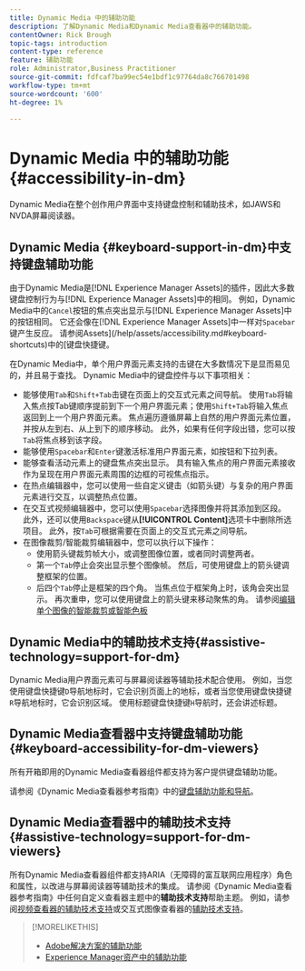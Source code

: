 ```yaml
---
title: Dynamic Media 中的辅助功能
description: 了解Dynamic Media和Dynamic Media查看器中的辅助功能。
contentOwner: Rick Brough
topic-tags: introduction
content-type: reference
feature: 辅助功能
role: Administrator,Business Practitioner
source-git-commit: fdfcaf7ba99ec54e1bdf1c97764da8c766701498
workflow-type: tm+mt
source-wordcount: '600'
ht-degree: 1%

---
```



# Dynamic Media 中的辅助功能 {#accessibility-in-dm}

Dynamic Media在整个创作用户界面中支持键盘控制和辅助技术，如JAWS和NVDA屏幕阅读器。

## Dynamic Media {#keyboard-support-in-dm}中支持键盘辅助功能

由于Dynamic Media是[!DNL Experience Manager Assets]的插件，因此大多数键盘控制行为与[!DNL Experience Manager Assets]中的相同。 例如，Dynamic Media中的`Cancel`按钮的焦点突出显示与[!DNL Experience Manager Assets]中的按钮相同。 它还会像在[!DNL Experience Manager Assets]中一样对`Spacebar`键产生反应。 请参阅Assets](/help/assets/accessibility.md#keyboard-shortcuts)中的[键盘快捷键。

在Dynamic Media中，单个用户界面元素支持的击键在大多数情况下是显而易见的，并且易于查找。 Dynamic Media中的键盘控件与以下事项相关：

* 能够使用`Tab`和`Shift+Tab`击键在页面上的交互式元素之间导航。
使用`Tab`将输入焦点按Tab键顺序提前到下一个用户界面元素；使用`Shift+Tab`将输入焦点返回到上一个用户界面元素。
焦点遍历遵循屏幕上自然的用户界面元素位置，并按从左到右、从上到下的顺序移动。 此外，如果有任何字段出错，您可以按`Tab`将焦点移到该字段。
* 能够使用`Spacebar`和`Enter`键激活标准用户界面元素，如按钮和下拉列表。
* 能够查看活动元素上的键盘焦点突出显示。 具有输入焦点的用户界面元素接收作为呈现在用户界面元素周围的边框的可视焦点指示。
* 在热点编辑器中，您可以使用一些自定义键击（如箭头键）与复杂的用户界面元素进行交互，以调整热点位置。
* 在交互式视频编辑器中，您可以使用`Spacebar`选择图像并将其添加到区段。 此外，还可以使用`Backspace`键从&#x200B;**[!UICONTROL Content]**&#x200B;选项卡中删除所选项目。 此外，按`Tab`可根据需要在页面上的交互式元素之间导航。
* 在图像裁剪/智能裁剪编辑器中，您可以执行以下操作：
   * 使用箭头键裁剪帧大小，或调整图像位置，或者同时调整两者。
   * 第一个`Tab`停止会突出显示整个图像帧。 然后，可使用键盘上的箭头键调整框架的位置。
   * 后四个`Tab`停止是框架的四个角。 当焦点位于框架角上时，该角会突出显示。 再次重申，您可以使用键盘上的箭头键来移动聚焦的角。
请参阅[编辑单个图像的智能裁剪或智能色板](/help/assets/dynamic-media/image-profiles.md#editing-the-smart-crop-or-smart-swatch-of-a-single-image)

<!-- Keyboarding is the same because Dynamic Media is using the same UI library (Coral 3 (AEM 6.5) or Coral Spectrum (in Skyline)) as entire AEM Assets.  -->

<!-- In the Hotspot editor, Dynamic Media lets you use arrow keys to control the position of a hot spot. See [Carousel Banners](/help/assets/dynamic-media/carousel-banners.md##adding-hotspots-or-image-maps-to-an-image-banner) or [Interactive Images](/help/assets/dynamic-media/interactive-images.md#adding-hotspots-to-an-image-banner)  -->

<!-- I think we should definitely mention this in the DM-specific area of documentation for keyboard support. -->

<!-- I would not get into much of details of specific keyboard support logic of these editors. One of the reasons - chances are that accessibility support will receive Phase2-like attention, with more holistic approach. -->

## Dynamic Media中的辅助技术支持{#assistive-technology=support-for-dm}

Dynamic Media用户界面元素可与屏幕阅读器等辅助技术配合使用。 例如，当您使用键盘快捷键`D`导航地标时，它会识别页面上的地标，或者当您使用键盘快捷键`R`导航地标时，它会识别区域。 使用标题键盘快捷键`H`导航时，还会讲述标题。

## Dynamic Media查看器中支持键盘辅助功能{#keyboard-accessibility-for-dm-viewers}

所有开箱即用的Dynamic Media查看器组件都支持为客户提供键盘辅助功能。

请参阅《Dynamic Media查看器参考指南》中的[键盘辅助功能和导航](https://experienceleague.adobe.com/docs/dynamic-media-developer-resources/library/c-keyboard-accessibility.html)。

## Dynamic Media查看器中的辅助技术支持{#assistive-technology=support-for-dm-viewers}

所有Dynamic Media查看器组件都支持ARIA（无障碍的富互联网应用程序）角色和属性，以改进与屏幕阅读器等辅助技术的集成。
请参阅《Dynamic Media查看器参考指南》中任何自定义查看器主题中的**辅助技术支持**&#x200B;帮助主题。 例如，请参阅[视频查看器的辅助技术支持](https://experienceleague.adobe.com/docs/dynamic-media-developer-resources/library/viewers-aem-assets-dmc/video/r-html5-video-viewer-20-assistive.html)或交互式图像查看器的[辅助技术支持](https://experienceleague.adobe.com/docs/dynamic-media-developer-resources/library/viewers-for-aem-assets-only/interactive-images/c-html5-aem-interactive-image-assistive.html?lang=en#viewers-for-aem-assets-only)。

>[!MORELIKETHIS]
>
>* [Adobe解决方案的辅助功能](https://www.adobe.com/accessibility.html)
>* [Experience Manager资产中的辅助功能](/help/assets/dynamic-media/accessibility-dm.md)

